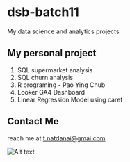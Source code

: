 # dsb-batch11
My data science and analytics projects

## My personal project
1. SQL supermarket analysis
2. SQL churn analysis
3. R programing - Pao Ying Chub
4. Looker GA4 Dashboard
5. Linear Regression Model using caret

## Contact Me
reach me at t.natdanai@gmai.com

![Alt text](https://seobrien.com/wp-content/uploads/2016/03/bigdata-tag-cloud.jpg)

